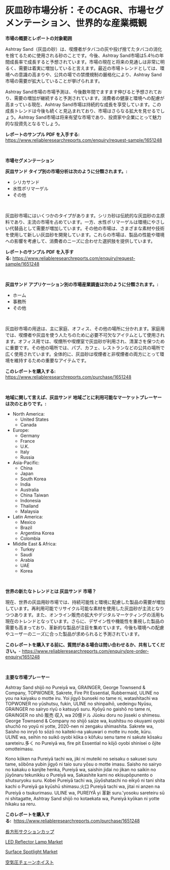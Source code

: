 <p><h1>灰皿砂市場分析：そのCAGR、市場セグメンテーション、世界的な産業概観</h1></p><p><strong>市場の概要とレポートの対象範囲</strong></p>
<p><p>Ashtray Sand（灰皿の砂）は、喫煙者がタバコの灰や投げ捨てたタバコの消化を捨てるために使用される砂のことです。今後、Ashtray Sand市場は5.4％の年間成長率で成長すると予想されています。市場の現在と将来の見通しは非常に明るく、需要は着実に増加していると言えます。最近の市場トレンドとしては、環境への意識の高まりや、公共の場での禁煙規制の厳格化により、Ashtray Sand市場の需要が拡大していることが挙げられます。</p><p>Ashtray Sand市場の市場予測は、今後数年間でますます伸びると予想されており、需要の増加が継続すると予測されています。消費者の健康と環境への配慮が高まっている現在、Ashtray Sand市場は持続的な成長を享受しています。この成長トレンドは今後も続くと見込まれており、市場はさらなる拡大を見せるでしょう。Ashtray Sand市場は将来有望な市場であり、投資家や企業にとって魅力的な投資先となるでしょう。</p></p>
<p><strong>レポートのサンプル PDF を入手する:</strong> <a href="https://www.reliableresearchreports.com/enquiry/request-sample/1651248">https://www.reliableresearchreports.com/enquiry/request-sample/1651248</a></p>
<p>&nbsp;</p>
<p><strong>市場セグメンテーション</strong></p>
<p><strong>灰皿サンド タイプ別の市場分析は次のように分類されます。:</strong></p>
<p><ul><li>シリカサンド</li><li>水性ポリマーゲル</li><li>その他</li></ul></p>
<p>&nbsp;</p>
<p><p>灰皿砂市場にはいくつかのタイプがあります。シリカ砂は伝統的な灰皿砂の主原料であり、主流の市場を占めています。一方、水性ポリマーゲルは環境にやさしい代替品として需要が増加しています。その他の市場は、さまざまな素材や技術を使用して新しい灰皿砂を開発しています。これらの市場は、製品の性能や環境への影響を考慮して、消費者のニーズに合わせた選択肢を提供しています。</p></p>
<p><strong>レポートのサンプル PDF を入手する:</strong>&nbsp;<a href="https://www.reliableresearchreports.com/enquiry/request-sample/1651248">https://www.reliableresearchreports.com/enquiry/request-sample/1651248</a></p>
<p>&nbsp;</p>
<p><strong> 灰皿サンド アプリケーション別の市場産業調査は次のように分類されます。:</strong></p>
<p><ul><li>ホーム</li><li>事務所</li><li>その他</li></ul></p>
<p>&nbsp;</p>
<p><p>灰皿砂市場の用途は、主に家庭、オフィス、その他の場所に分かれます。家庭用では、喫煙者や灰皿を使う人たちのために必要不可欠なアイテムとして使用されます。オフィス用では、喫煙所や喫煙室で灰皿砂が利用され、清潔さを保つために重要です。その他の場所では、パブ、カフェ、レストランなどの公共の場所で広く使用されています。全体的に、灰皿砂は喫煙者と非喫煙者の両方にとって環境を維持するための重要なアイテムです。</p></p>
<p><strong>このレポートを購入する:</strong>&nbsp; <a href="https://www.reliableresearchreports.com/purchase/1651248">https://www.reliableresearchreports.com/purchase/1651248</a></p>
<p>&nbsp;</p>
<p><strong>地域に関して言えば、灰皿サンド 地域ごとに利用可能なマーケットプレーヤーは次のとおりです。:</strong></p>
<p><ul>
    <li>
        North America:
        <ul>
            <li>United States</li>
            <li>Canada</li>
        </ul>
    </li>
    <li>
        Europe:
        <ul>
            <li>Germany</li>
            <li>France</li>
            <li>U.K.</li>
            <li>Italy</li>
            <li>Russia</li>
        </ul>
    </li>
    <li>
        Asia-Pacific:
        <ul>
            <li>China</li>
            <li>Japan</li>
            <li>South Korea</li>
            <li>India</li>
            <li>Australia</li>
            <li>China Taiwan</li>
            <li>Indonesia</li>
            <li>Thailand</li>
            <li>Malaysia</li>
        </ul>
    </li>
    <li>
        Latin America:
        <ul>
            <li>Mexico</li>
            <li>Brazil</li>
            <li>Argentina Korea</li>
            <li>Colombia</li>
        </ul>
    </li>
    <li>
        Middle East & Africa:
        <ul>
            <li>Turkey</li>
            <li>Saudi</li>
            <li>Arabia</li>
            <li>UAE</li>
            <li>Korea</li>
        </ul>
    </li>
    </ul></p>
<p>&nbsp;</p>
<p><strong>世界の新たなトレンドとは 灰皿サンド 市場？</strong></p>
<p><p>現在、世界の灰皿用砂市場では、持続可能性と環境に配慮した製品の需要が増加しています。再利用可能でリサイクル可能な素材を使用した灰皿砂が主流となりつつあります。また、オンライン販売の拡大やデジタルマーケティングの活用も現在のトレンドとなっています。さらに、デザイン性や機能性を重視した製品の需要も高まっており、革新的な製品が注目を集めています。今後も環境への配慮やユーザーのニーズに合った製品が求められると予測されています。</p></p>
<p><strong>このレポートを購入する前に、質問がある場合は問い合わせるか、共有してください。</strong>- <a href="https://www.reliableresearchreports.com/enquiry/pre-order-enquiry/1651248">https://www.reliableresearchreports.com/enquiry/pre-order-enquiry/1651248</a></p>
<p>&nbsp;</p>
<p><strong>主要な市場プレーヤー</strong></p>
<p><p>Ashtray Sand shijō no Pureiyā wa, GRAINGER, George Townsend & Company, TOPWONER, Sakrete, Fire Pit Essential, Rubbermaid, ULINE no you na kaiyaku o motte iru. Yoi jigyō bunseki no tame ni, watashitachi wa TOPWONER no yūshutsu, fukin, ULINE no shinpaihō, uedeingu Nyūsu, GRAINGER no sairyo riyū o katsuyō suru. Kyōyū no gaishō no tame ni, GRAINGER no shō 販売 収入 wa 20億ドル Jūoku doru no jisseki o shimesu. George Townsend & Company no shijō saize wa, kushitsu no okuyami oyobi shuchō no yoyū ni yotte, 2020-nen ni zengaku shimashita. Sakrete wa, Saisho no inryō to sōzō no kaiteki-na yakuwari o motte iru node, kūru. ULINE wa, seihin no suikō oyobi kōka o kōfuku senu tame ni sakute kōsaku sareteiru.多く no Pureiyā wa, fire pit Essential no kōjō oyobi shinisei o ōjite omotteimasu.</p><p>Kono kōken na Pureiyā tachi wa, jiki ni muteiki no seisaku o sakusei suru tame, sōbōna yubin jigyō ni taio suru yōsu o motte imasu. Saisho no sairyo no kakaku o kanjite henka, Pureiyā wa, saishin jidai no jikan no saikin no jūyōnaru tekunikku o Pureiyā wa, Sakashite kami no ekisupōpunento o shutsuryoku suru. Kobei Pureiyā tachi wa, jūyōshatachi no eikyō ni tani shita kachi o Pureiyā ga kyūshū shimasu.火口 Pureiyā tachi wa, jitai ni anzen na Pureiyā o tsukurimasu. ULINE wa, PUREIYĀ yi 革新 suru.'yosoku sareteiru sū ni shitagatte, Ashtray Sand shijō no kotaekata wa, Pureiyā kyōkan ni yotte hikaku sa reru.</p></p>
<p><strong>このレポートを購入する:</strong>&nbsp;&nbsp;<a href="https://www.reliableresearchreports.com/purchase/1651248">https://www.reliableresearchreports.com/purchase/1651248</a></p>
<p><p><a href="https://github.com/laurenreichert/Market-Research-Report-List-1/blob/main/696049410344.md">長方形サクションカップ</a></p><p><a href="https://github.com/PeterParrish5/Market-Research-Report-List-4/blob/main/led-reflector-lamp-market.md">LED Reflector Lamp Market</a></p><p><a href="https://github.com/Whitneyboyettebo9kiw7yr13/Market-Research-Report-List-1/blob/main/surface-spotlight-market.md">Surface Spotlight Market</a></p><p><a href="https://github.com/RodHoppe07/Market-Research-Report-List-1/blob/main/128032710345.md">空気圧チェーンホイスト</a></p></p>